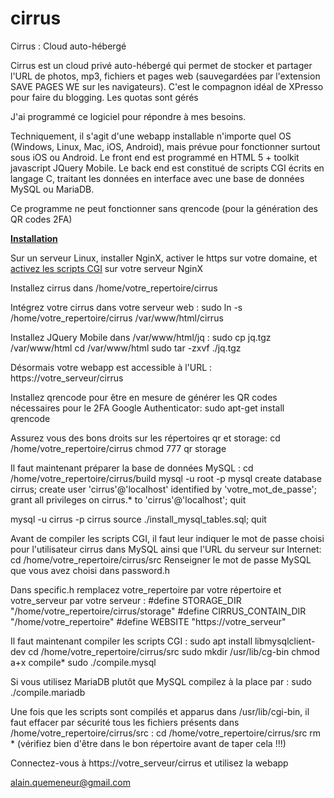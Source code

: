 # cirrus

Cirrus : Cloud auto-hébergé

Cirrus est un cloud privé auto-hébergé qui permet de stocker et partager l'URL de photos, mp3, fichiers et pages web (sauvegardées par l'extension SAVE PAGES WE sur les navigateurs). C'est le compagnon idéal de XPresso pour faire du blogging. Les quotas sont gérés

J'ai programmé ce logiciel pour répondre à mes besoins.

Techniquement, il s'agit d'une webapp installable n'importe quel OS (Windows, Linux, Mac, iOS, Android), mais prévue pour fonctionner surtout sous iOS ou Android. Le front end est programmé en HTML 5 + toolkit javascript JQuery Mobile. Le back end est constitué de scripts CGI écrits en langage C, traitant les données en interface avec une base de données MySQL ou MariaDB.

Ce programme ne peut fonctionner sans qrencode (pour la génération des QR codes 2FA)

<strong><u>Installation</u></strong>

Sur un serveur Linux, installer NginX, activer le https sur votre domaine, et <a href="https://techexpert.tips/nginx/nginx-shell-script-cgi/">activez les scripts CGI</a> sur votre serveur NginX

Installez cirrus dans /home/votre_repertoire/cirrus

Intégrez votre cirrus dans votre serveur web :
sudo ln -s /home/votre_repertoire/cirrus /var/www/html/cirrus

Installez JQuery Mobile dans /var/www/html/jq :
sudo cp jq.tgz /var/www/html
cd /var/www/html
sudo tar -zxvf ./jq.tgz

Désormais votre webapp est accessible à l'URL : https://votre_serveur/cirrus

Installez qrencode pour être en mesure de générer les QR codes nécessaires pour le 2FA Google Authenticator:
sudo apt-get install qrencode

Assurez vous des bons droits sur les répertoires qr et storage:
cd /home/votre_repertoire/cirrus
chmod 777 qr storage

Il faut maintenant préparer la base de données MySQL :
cd /home/votre_repertoire/cirrus/build
mysql -u root -p mysql
create database cirrus;
create user 'cirrus'@'localhost' identified by 'votre_mot_de_passe';
grant all privileges on cirrus.* to 'cirrus'@'localhost';
quit

mysql -u cirrus -p cirrus
source ./install_mysql_tables.sql;
quit

Avant de compiler les scripts CGI, il faut leur indiquer le mot de passe choisi pour l'utilisateur cirrus dans MySQL ainsi que l'URL du serveur sur Internet:
cd /home/votre_repertoire/cirrus/src
Renseigner le mot de passe MySQL que vous avez choisi dans password.h

Dans specific.h remplacez votre_repertoire par votre répertoire et votre_serveur par votre serveur :
#define STORAGE_DIR "/home/votre_repertoire/cirrus/storage"
#define CIRRUS_CONTAIN_DIR "/home/votre_repertoire"
#define WEBSITE "https://votre_serveur"

Il faut maintenant compiler les scripts CGI :
sudo apt install libmysqlclient-dev
cd /home/votre_repertoire/cirrus/src
sudo mkdir /usr/lib/cg-bin
chmod a+x compile*
sudo ./compile.mysql

Si vous utilisez MariaDB plutôt que MySQL compilez à la place par :
sudo ./compile.mariadb

Une fois que les scripts sont compilés et apparus dans /usr/lib/cgi-bin, il faut effacer par sécurité tous les fichiers présents dans /home/votre_repertoire/cirrus/src :
cd /home/votre_repertoire/cirrus/src
rm * (vérifiez bien d'être dans le bon répertoire avant de taper cela !!!)

Connectez-vous à https://votre_serveur/cirrus et utilisez la webapp

alain.quemeneur@gmail.com